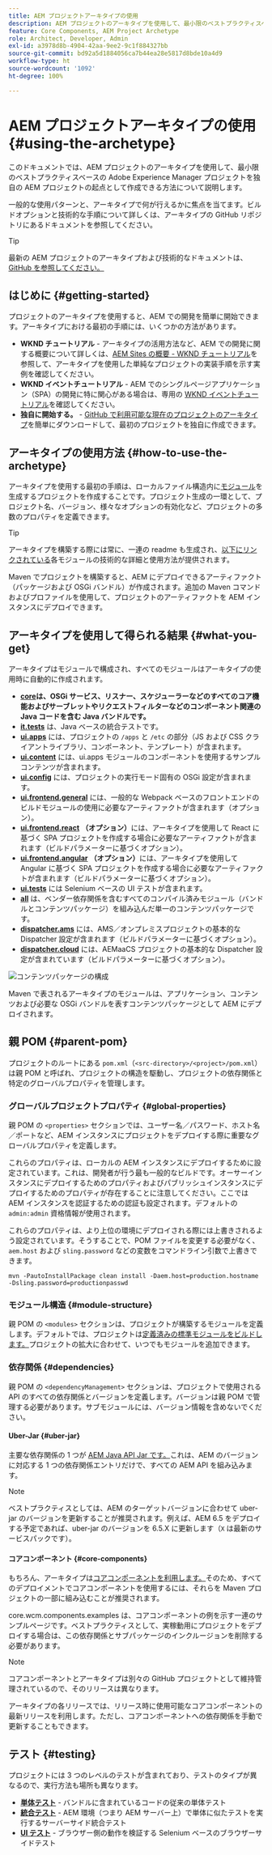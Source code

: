 ```yaml
---
title: AEM プロジェクトアーキタイプの使用
description: AEM プロジェクトのアーキタイプを使用して、最小限のベストプラクティスベースの Adobe Experience Manager プロジェクトを独自の AEM プロジェクトの起点として作成する方法について説明します。
feature: Core Components, AEM Project Archetype
role: Architect, Developer, Admin
exl-id: a3978d8b-4904-42aa-9ee2-9c1f884327bb
source-git-commit: bd92a5d1884056ca7b44ea28e5817d8bde10a4d9
workflow-type: ht
source-wordcount: '1092'
ht-degree: 100%

---
```



# AEM プロジェクトアーキタイプの使用 {#using-the-archetype}

このドキュメントでは、AEM プロジェクトのアーキタイプを使用して、最小限のベストプラクティスベースの Adobe Experience Manager プロジェクトを独自の AEM プロジェクトの起点として作成できる方法について説明します。

一般的な使用パターンと、アーキタイプで何が行えるかに焦点を当てます。ビルドオプションと技術的な手順について詳しくは、アーキタイプの GitHub リポジトリにあるドキュメントを参照してください。

>[!TIP]
>
>最新の AEM プロジェクトのアーキタイプおよび技術的なドキュメントは、[GitHub を参照してください。](https://github.com/adobe/aem-project-archetype)

## はじめに {#getting-started}

プロジェクトのアーキタイプを使用すると、AEM での開発を簡単に開始できます。アーキタイプにおける最初の手順には、いくつかの方法があります。

* **WKND チュートリアル** - アーキタイプの活用方法など、AEM での開発に関する概要について詳しくは、[AEM Sites の概要 - WKND チュートリアル](https://experienceleague.adobe.com/docs/experience-manager-learn/getting-started-wknd-tutorial-develop/overview.html?lang=ja)を参照して、アーキタイプを使用した単純なプロジェクトの実装手順を示す実例を確認してください。
* **WKND イベントチュートリアル** - AEM でのシングルページアプリケーション（SPA）の開発に特に関心がある場合は、専用の [WKND イベントチュートリアル](https://experienceleague.adobe.com/docs/experience-manager-learn/sites/spa-editor/spa-editor-framework-feature-video-use.html?lang=ja)を確認してください。
* **独自に開始する。** - [GitHub で利用可能な現在のプロジェクトのアーキタイプ](https://github.com/adobe/aem-project-archetype)を簡単にダウンロードして、最初のプロジェクトを独自に作成できます。

## アーキタイプの使用方法 {#how-to-use-the-archetype}

アーキタイプを使用する最初の手順は、ローカルファイル構造内に[モジュール](#what-you-get)を生成するプロジェクトを作成することです。プロジェクト生成の一環として、プロジェクト名、バージョン、様々なオプションの有効化など、プロジェクトの多数のプロパティを定義できます。

>[!TIP]
>
>アーキタイプを構築する際には常に、一連の readme も生成され、[以下にリンクされている](#what-you-get)各モジュールの技術的な詳細と使用方法が提供されます。

Maven でプロジェクトを構築すると、AEM にデプロイできるアーティファクト（パッケージおよび OSGi バンドル）が作成されます。追加の Maven コマンドおよびプロファイルを使用して、プロジェクトのアーティファクトを AEM インスタンスにデプロイできます。

## アーキタイプを使用して得られる結果 {#what-you-get}

アーキタイプはモジュールで構成され、すべてのモジュールはアーキタイプの使用時に自動的に作成されます。

* **[core](https://github.com/adobe/aem-project-archetype/tree/develop/src/main/archetype/core)は、OSGi サービス、リスナー、スケジューラーなどのすべてのコア機能およびサーブレットやリクエストフィルターなどのコンポーネント関連の Java コードを含む Java バンドルです。**
* **[it.tests](https://github.com/adobe/aem-project-archetype/tree/develop/src/main/archetype/it.tests)** は、Java ベースの統合テストです。
* **[ui.apps](https://github.com/adobe/aem-project-archetype/tree/develop/src/main/archetype/ui.apps)** には、プロジェクトの `/apps` と `/etc` の部分（JS および CSS クライアントライブラリ、コンポーネント、テンプレート）が含まれます。
* **[ui.content](https://github.com/adobe/aem-project-archetype/tree/develop/src/main/archetype/ui.content)** には、ui.apps モジュールのコンポーネントを使用するサンプルコンテンツが含まれます。
* **[ui.config](https://github.com/adobe/aem-project-archetype/tree/develop/src/main/archetype/ui.config)** には、プロジェクトの実行モード固有の OSGi 設定が含まれます。
* **[ui.frontend.general](https://github.com/adobe/aem-project-archetype/tree/develop/src/main/archetype/ui.frontend.general)** には、一般的な Webpack ベースのフロントエンドのビルドモジュールの使用に必要なアーティファクトが含まれます（オプション）。
* **[ui.frontend.react](https://github.com/adobe/aem-project-archetype/tree/develop/src/main/archetype/ui.frontend.react)** **（オプション）**&#x200B;には、アーキタイプを使用して React に基づく SPA プロジェクトを作成する場合に必要なアーティファクトが含まれます（ビルドパラメーターに基づくオプション）。
* **[ui.frontend.angular](https://github.com/adobe/aem-project-archetype/tree/develop/src/main/archetype/ui.frontend.angular)** **（オプション）**&#x200B;には、アーキタイプを使用して Angular に基づく SPA プロジェクトを作成する場合に必要なアーティファクトが含まれます（ビルドパラメーターに基づくオプション）。
* **[ui.tests](https://github.com/adobe/aem-project-archetype/tree/develop/src/main/archetype/ui.tests)** には Selenium ベースの UI テストが含まれます。
* **[all](https://github.com/adobe/aem-project-archetype/tree/develop/src/main/archetype/all)** は、ベンダー依存関係を含むすべてのコンパイル済みモジュール（バンドルとコンテンツパッケージ）を組み込んだ単一のコンテンツパッケージです。
* **[dispatcher.ams](https://github.com/adobe/aem-project-archetype/tree/develop/src/main/archetype/dispatcher.ams)** には、AMS／オンプレミスプロジェクトの基本的な Dispatcher 設定が含まれます（ビルドパラメーターに基づくオプション）。
* **[dispatcher.cloud](https://github.com/adobe/aem-project-archetype/tree/develop/src/main/archetype/dispatcher.cloud)** には、AEMaaCS プロジェクトの基本的な Dispatcher 設定が含まれています（ビルドパラメーターに基づくオプション）。

![コンテンツパッケージの構成](/help/assets/content-package-organization.png)

Maven で表されるアーキタイプのモジュールは、アプリケーション、コンテンツおよび必要な OSGi バンドルを表すコンテンツパッケージとして AEM にデプロイされます。

## 親 POM {#parent-pom}

プロジェクトのルートにある `pom.xml`（`<src-directory>/<project>/pom.xml`）は親 POM と呼ばれ、プロジェクトの構造を駆動し、プロジェクトの依存関係と特定のグローバルプロパティを管理します。

### グローバルプロジェクトプロパティ {#global-properties}

親 POM の `<properties>` セクションでは、ユーザー名／パスワード、ホスト名／ポートなど、AEM インスタンスにプロジェクトをデプロイする際に重要なグローバルプロパティを定義します。

これらのプロパティは、ローカルの AEM インスタンスにデプロイするために設定されています。これは、開発者が行う最も一般的なビルドです。オーサーインスタンスにデプロイするためのプロパティおよびパブリッシュインスタンスにデプロイするためのプロパティが存在することに注意してください。ここでは AEM インスタンスを認証するための認証も設定されます。デフォルトの `admin:admin` 資格情報が使用されます。

これらのプロパティは、より上位の環境にデプロイされる際には上書きされるよう設定されています。そうすることで、POM ファイルを変更する必要がなく、`aem.host` および `sling.password` などの変数をコマンドライン引数で上書きできます。

```shell
mvn -PautoInstallPackage clean install -Daem.host=production.hostname -Dsling.password=productionpasswd
```

### モジュール構造 {#module-structure}

親 POM の `<modules>` セクションは、プロジェクトが構築するモジュールを定義します。デフォルトでは、プロジェクトは[定義済みの標準モジュールをビルドします。](#what-you-get)プロジェクトの拡大に合わせて、いつでもモジュールを追加できます。

### 依存関係 {#dependencies}

親 POM の `<dependencyManagement>` セクションは、プロジェクトで使用される API のすべての依存関係とバージョンを定義します。バージョンは親 POM で管理する必要があります。サブモジュールには、バージョン情報を含めないでください。

#### Uber-Jar {#uber-jar}

主要な依存関係の 1 つが [AEM Java API Jar です。](https://experienceleague.adobe.com/docs/experience-manager-cloud-service/implementing/developing/aem-as-a-cloud-service-sdk.html?lang=ja)これは、AEM のバージョンに対応する 1 つの依存関係エントリだけで、すべての AEM API を組み込みます。

>[!NOTE]
>
>ベストプラクティスとしては、AEM のターゲットバージョンに合わせて uber-jar のバージョンを更新することが推奨されます。例えば、AEM 6.5 をデプロイする予定であれば、uber-jar のバージョンを 6.5.X に更新します（`X` は最新のサービスパックです）。

#### コアコンポーネント {#core-components}

もちろん、アーキタイプは[コアコンポーネントを利用します。](/help/introduction.md)そのため、すべてのデプロイメントでコアコンポーネントを使用するには、それらを Maven プロジェクトの一部に組み込むことが推奨されます。

core.wcm.components.examples は、コアコンポーネントの例を示す一連のサンプルページです。ベストプラクティスとして、実稼動用にプロジェクトをデプロイする場合は、この依存関係とサブパッケージのインクルージョンを削除する必要があります。

>[!NOTE]
>
>コアコンポーネントとアーキタイプは別々の GitHub プロジェクトとして維持管理されているので、そのリリースは異なります。
>
>アーキタイプの各リリースでは、リリース時に使用可能なコアコンポーネントの最新リリースを利用します。ただし、コアコンポーネントへの依存関係を手動で更新することもできます。

## テスト {#testing}

プロジェクトには 3 つのレベルのテストが含まれており、テストのタイプが異なるので、実行方法も場所も異なります。

* **[単体テスト](https://github.com/adobe/aem-project-archetype/tree/develop/src/main/archetype/core)** - バンドルに含まれているコードの従来の単体テスト
* **[統合テスト](https://github.com/adobe/aem-project-archetype/tree/develop/src/main/archetype/it.tests)** - AEM 環境（つまり AEM サーバー上）で単体に似たテストを実行するサーバーサイド統合テスト
* **[UI テスト](https://github.com/adobe/aem-project-archetype/tree/develop/src/main/archetype/ui.tests)** - ブラウザー側の動作を検証する Selenium ベースのブラウザーサイドテスト
